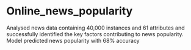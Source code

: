 # Online_news_popularity
Analysed news data containing 40,000 instances and 61 attributes and successfully identified the key factors contributing to news popularity. Model predicted news popularity with 68% accuracy
